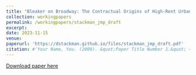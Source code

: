 ```yaml
---
title: "Bleaker on Broadway: The Contractual Origins of High-Rent Urban Blight"
collection: workingpapers
permalink: /workingpapers/stackman_jmp_draft
excerpt:
date: 2023-11-15
venue: 
paperurl: 'https://dstackman.github.io/files/stackman_jmp_draft.pdf'
citation: #'Your Name, You. (2009). &quot;Paper Title Number 1.&quot; <i>Journal 1</i>. 1(1).'
---
```



[Download paper here](https://dstackman.github.io/files/stackman_jmp_draft.pdf)

